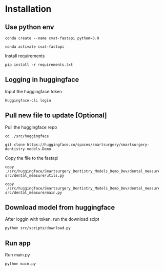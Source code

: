 # Installation

## Use python env
```
conda create --name cvat-fastapi python=3.9
```

```
conda activate cvat-fastapi
```

Install requirements
```
pip install -r requirements.txt
```

## Logging in huggingface
Input the huggingface token
```
huggingface-cli login
```

## Pull new file to update [Optional]

Pull the huggingface repo
```
cd ./src/huggingface
```
```
git clone https://huggingface.co/spaces/smartsurgery/smartsurgery-dentistry-models-Demo
```
Copy the file to the fastapi
```
copy ./src/huggingface/Smartsurgery_Dentistry_Models_Demo_Dev/dental_measure_utils.py src/dental_measure/utils.py
```

```
copy ./src/huggingface/Smartsurgery_Dentistry_Models_Demo_Dev/dental_measure.py src/dental_measure/main.py
```

## Download model from huggingface
After loggin with token, run the download scipt

```
python src/scripts/download.py
```


## Run app

Run main.py
```
python main.py
```


